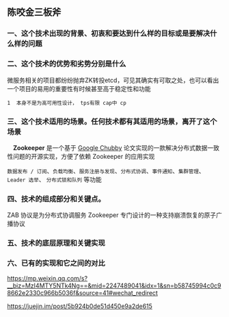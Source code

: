 ##  陈咬金三板斧

### 一、这个技术出现的背景、初衷和要达到什么样的目标或是要解决什么样的问题

### 二、这个技术的优势和劣势分别是什么



微服务相关的项目都纷纷抛弃ZK转投etcd，可见其确实有可取之处，也可以看出一个项目的易用的重要性有时候甚至高于稳定性和功能

```shell
1  本身不是为高可用性设计， tps有限 cap中 cp 
```



### 三、这个技术适用的场景。任何技术都有其适用的场景，离开了这个场景



　**Zookeeper** 是一个基于 [Google Chubby](https://static.googleusercontent.com/media/research.google.com/zh-CN//archive/chubby-osdi06.pdf) 论文实现的一款解决分布式数据一致性问题的开源实现，方便了依赖 Zookeeper 的应用实现 

`数据发布 / 订阅`、`负载均衡`、`服务注册与发现`、`分布式协调`、`事件通知`、`集群管理`、`Leader 选举`、 `分布式锁和队列` 等功能





### 四、技术的组成部分和关键点。

ZAB 协议是为分布式协调服务 Zookeeper 专门设计的一种支持崩溃恢复的原子广播协议



### 五、技术的底层原理和关键实现

### 六、已有的实现和它之间的对比







https://mp.weixin.qq.com/s?__biz=MzI4MTY5NTk4Ng==&mid=2247489041&idx=1&sn=b58745994c0c98662e2330c966b5036f&source=41#wechat_redirect

https://juejin.im/post/5b924b0de51d450e9a2de615